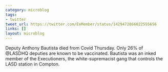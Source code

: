 ```yaml
---
category: microblog
tags:
- twitter
tweet_url: https://twitter.com/ExMember/status/1429472866022555656
links: []
layout: microblog
---
```

Deputy Anthony Bautista died from Covid Thursday. Only 26% of @LASDHQ deputies are known to be vaccinated. Bautista was an inked member of the Executioners, the white-supremacist gang that controls the LASD station in Compton.

